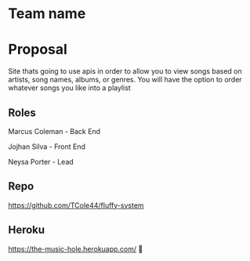 # Team name

# Proposal

Site thats going to use apis in order to allow you to view songs based on artists, song names, albums, or genres. You will have the option to order whatever songs you like into a playlist

## Roles

Marcus Coleman - Back End

Jojhan Silva - Front End

Neysa Porter - Lead

## Repo

https://github.com/TCole44/fluffy-system

## Heroku

https://the-music-hole.herokuapp.com/
🤔